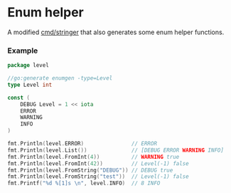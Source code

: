 # Enum helper

A modified [cmd/stringer](https://pkg.go.dev/golang.org/x/tools@v0.17.0/cmd/stringer)
that also generates some enum helper functions.

### Example
```go
package level

//go:generate enumgen -type=Level
type Level int

const (
	DEBUG Level = 1 << iota
	ERROR
	WARNING
	INFO
)
```

```go
fmt.Println(level.ERROR)               // ERROR
fmt.Println(level.List())              // [DEBUG ERROR WARNING INFO]
fmt.Println(level.FromInt(4))          // WARNING true
fmt.Println(level.FromInt(42))         // Level(-1) false
fmt.Println(level.FromString("DEBUG")) // DEBUG true
fmt.Println(level.FromString("test"))  // Level(-1) false
fmt.Printf("%d %[1]s \n", level.INFO)  // 8 INFO
```
